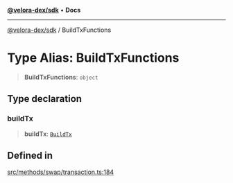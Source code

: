 [**@velora-dex/sdk**](../README.md) • **Docs**

***

[@velora-dex/sdk](../globals.md) / BuildTxFunctions

# Type Alias: BuildTxFunctions

> **BuildTxFunctions**: `object`

## Type declaration

### buildTx

> **buildTx**: [`BuildTx`](../-internal-/type-aliases/BuildTx.md)

## Defined in

[src/methods/swap/transaction.ts:184](https://github.com/paraswap/paraswap-sdk/blob/master/src/methods/swap/transaction.ts#L184)
